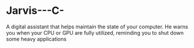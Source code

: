 # Jarvis---C-
A digital assistant that helps maintain the state of your computer. He warns you when your CPU or GPU are fully utilized, reminding you to shut down some heavy applications

